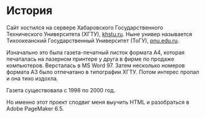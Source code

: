 # История

Сайт хостился на сервере Хабаровского Государственного Технического Университета (ХГТУ), [khstu.ru](http://khstu.ru). Ныне универ называется Тихоокеанский Государственный Университет (ТоГУ), [pnu.edu.ru](http://pnu.edu.ru/ru/).

Изначально это была газета-печатный листок формата А4, которая печаталась на лазерном принтере у друга в фирме по продаже компьютеров. Версталась в MS Word 97. Затем несколько номеров формата А3 было отпечатано в типографии ХГТУ. Потом интерес пропал и она тихо издохла.

Газета существовала с 1998 по 2000 год.

Но именно этот проект сподвиг меня выучить HTML и разобраться в Adobe PageMaker 6.5.

